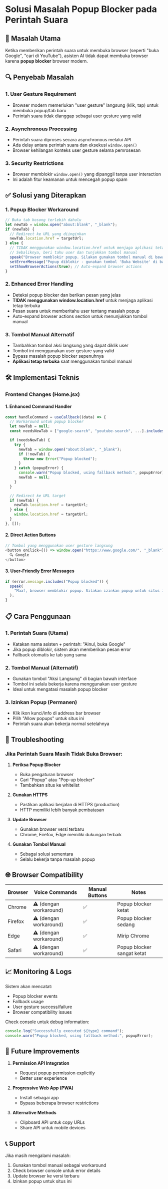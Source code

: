 # Solusi Masalah Popup Blocker pada Perintah Suara

## 🚨 Masalah Utama

Ketika memberikan perintah suara untuk membuka browser (seperti "buka Google", "cari di YouTube"), asisten AI tidak dapat membuka browser karena **popup blocker** browser modern.

## 🔍 Penyebab Masalah

### 1. **User Gesture Requirement**

- Browser modern memerlukan "user gesture" langsung (klik, tap) untuk membuka popup/tab baru
- Perintah suara tidak dianggap sebagai user gesture yang valid

### 2. **Asynchronous Processing**

- Perintah suara diproses secara asynchronous melalui API
- Ada delay antara perintah suara dan eksekusi `window.open()`
- Browser kehilangan konteks user gesture selama pemrosesan

### 3. **Security Restrictions**

- Browser memblokir `window.open()` yang dipanggil tanpa user interaction
- Ini adalah fitur keamanan untuk mencegah popup spam

## ✅ Solusi yang Diterapkan

### 1. **Popup Blocker Workaround**

```javascript
// Buka tab kosong terlebih dahulu
let newTab = window.open("about:blank", "_blank");
if (newTab) {
  // Redirect ke URL yang diinginkan
  newTab.location.href = targetUrl;
} else {
  // TIDAK menggunakan window.location.href untuk menjaga aplikasi tetap terbuka
  // Sebaliknya, beri tahu user dan tunjukkan tombol manual
  speak("Browser memblokir popup. Silakan gunakan tombol manual di bawah.");
  setErrorMessage("Popup diblokir - gunakan tombol 'Buka Website' di bawah");
  setShowBrowserActions(true); // Auto-expand browser actions
}
```

### 2. **Enhanced Error Handling**

- Deteksi popup blocker dan berikan pesan yang jelas
- **TIDAK menggunakan window.location.href** untuk menjaga aplikasi tetap terbuka
- Pesan suara untuk memberitahu user tentang masalah popup
- Auto-expand browser actions section untuk menunjukkan tombol manual

### 3. **Tombol Manual Alternatif**

- Tambahkan tombol aksi langsung yang dapat diklik user
- Tombol ini menggunakan user gesture yang valid
- Bypass masalah popup blocker sepenuhnya
- **Aplikasi tetap terbuka** saat menggunakan tombol manual

## 🛠️ Implementasi Teknis

### Frontend Changes (Home.jsx)

#### 1. **Enhanced Command Handler**

```javascript
const handleCommand = useCallback((data) => {
  // Workaround untuk popup blocker
  let newTab = null;
  const needsNewTab = ["google-search", "youtube-search", ...].includes(type);

  if (needsNewTab) {
    try {
      newTab = window.open("about:blank", "_blank");
      if (!newTab) {
        throw new Error("Popup blocked");
      }
    } catch (popupError) {
      console.warn("Popup blocked, using fallback method:", popupError);
      newTab = null;
    }
  }

  // Redirect ke URL target
  if (newTab) {
    newTab.location.href = targetUrl;
  } else {
    window.location.href = targetUrl;
  }
}, []);
```

#### 2. **Direct Action Buttons**

```javascript
// Tombol yang menggunakan user gesture langsung
<button onClick={() => window.open("https://www.google.com/", "_blank")}>
  🔍 Google
</button>
```

#### 3. **User-Friendly Error Messages**

```javascript
if (error.message.includes("Popup blocked")) {
  speak(
    "Maaf, browser memblokir popup. Silakan izinkan popup untuk situs ini atau gunakan tombol manual."
  );
}
```

## 📋 Cara Penggunaan

### 1. **Perintah Suara (Utama)**

- Katakan nama asisten + perintah: "Ainul, buka Google"
- Jika popup diblokir, sistem akan memberikan pesan error
- Fallback otomatis ke tab yang sama

### 2. **Tombol Manual (Alternatif)**

- Gunakan tombol "Aksi Langsung" di bagian bawah interface
- Tombol ini selalu bekerja karena menggunakan user gesture
- Ideal untuk mengatasi masalah popup blocker

### 3. **Izinkan Popup (Permanen)**

- Klik ikon kunci/info di address bar browser
- Pilih "Allow popups" untuk situs ini
- Perintah suara akan bekerja normal setelahnya

## 🔧 Troubleshooting

### Jika Perintah Suara Masih Tidak Buka Browser:

1. **Periksa Popup Blocker**

   - Buka pengaturan browser
   - Cari "Popup" atau "Pop-up blocker"
   - Tambahkan situs ke whitelist

2. **Gunakan HTTPS**

   - Pastikan aplikasi berjalan di HTTPS (production)
   - HTTP memiliki lebih banyak pembatasan

3. **Update Browser**

   - Gunakan browser versi terbaru
   - Chrome, Firefox, Edge memiliki dukungan terbaik

4. **Gunakan Tombol Manual**
   - Sebagai solusi sementara
   - Selalu bekerja tanpa masalah popup

## 🌐 Browser Compatibility

| Browser | Voice Commands         | Manual Buttons | Notes                      |
| ------- | ---------------------- | -------------- | -------------------------- |
| Chrome  | ⚠️ (dengan workaround) | ✅             | Popup blocker ketat        |
| Firefox | ⚠️ (dengan workaround) | ✅             | Popup blocker sedang       |
| Edge    | ⚠️ (dengan workaround) | ✅             | Mirip Chrome               |
| Safari  | ⚠️ (dengan workaround) | ✅             | Popup blocker sangat ketat |

## 📈 Monitoring & Logs

Sistem akan mencatat:

- Popup blocker events
- Fallback usage
- User gesture success/failure
- Browser compatibility issues

Check console untuk debug information:

```javascript
console.log("Successfully executed ${type} command");
console.warn("Popup blocked, using fallback method:", popupError);
```

## 🔮 Future Improvements

1. **Permission API Integration**

   - Request popup permission explicitly
   - Better user experience

2. **Progressive Web App (PWA)**

   - Install sebagai app
   - Bypass beberapa browser restrictions

3. **Alternative Methods**
   - Clipboard API untuk copy URLs
   - Share API untuk mobile devices

## 📞 Support

Jika masih mengalami masalah:

1. Gunakan tombol manual sebagai workaround
2. Check browser console untuk error details
3. Update browser ke versi terbaru
4. Izinkan popup untuk situs ini
